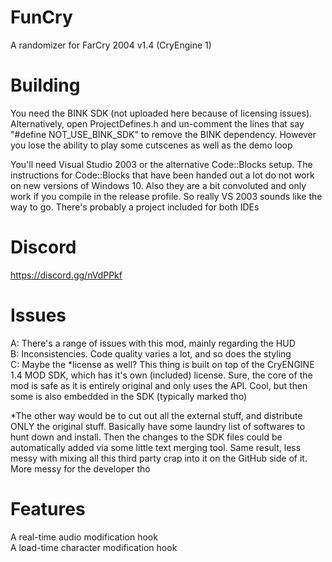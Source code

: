 
# FunCry
A randomizer for FarCry 2004 v1.4 (CryEngine 1)

# Building
You need the BINK SDK (not uploaded here because of licensing issues). Alternatively, open ProjectDefines.h and un-comment the lines that say "#define NOT_USE_BINK_SDK" to remove the BINK dependency. However you lose the ability to play some cutscenes as well as the demo loop

You'll need Visual Studio 2003 or the alternative Code::Blocks setup. The instructions for Code::Blocks that have been handed out a lot do not work on new versions of Windows 10. Also they are a bit convoluted and only work if you compile in the release profile. So really VS 2003 sounds like the way to go. There's probably a project included for both IDEs

# Discord
https://discord.gg/nVdPPkf<br>

# Issues
A: There's a range of issues with this mod, mainly regarding the HUD<br>
B: Inconsistencies. Code quality varies a lot, and so does the styling<br>
C: Maybe the \*license as well? This thing is built on top of the CryENGINE 1.4 MOD SDK, which has it's own (included) license. Sure, the core of the mod is safe as it is entirely original and only uses the API. Cool, but then some is also embedded in the SDK (typically marked tho)<br>

\*The other way would be to cut out all the external stuff, and distribute ONLY the original stuff. Basically have some laundry list of softwares to hunt down and install. Then the changes to the SDK files could be automatically added via some little text merging tool. Same result, less messy with mixing all this third party crap into it on the GitHub side of it. More messy for the developer tho

# Features
A real-time audio modification hook<br>
A load-time character modification hook<br>
